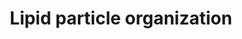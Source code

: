 ---
authors:
- ReactomeTeam
description: Lipid droplets (LDs) are cytosolic structures found in cells of all eukaryotes,
  comprising a monolayer of phospholipids surrounding a core of uncharged lipids such
  as triglyceride (TAG) and sterol esters. CIDEA, CIDEB and CIDEC were first studied
  for their roles in promotion of apoptosis but they are also known to play a role
  in energy metabolism. CIDEA and C bind to lipid droplets and regulate their enlargement,
  thereby restricting lipolysis and favouring storage (by promoting net neutral lipid
  transfer from smaller to larger lipid droplets) (Gao & Goodman 2015). LD formation
  involves the partitioning of neutral lipids from their site of synthesis at the
  endoplasmic reticulum (ER) to the cytosol. The fat storage-inducing transmembrane
  proteins 1 and 2 (FITM1 and FITM2), associated with the ER membrane, mediate binding
  and partitioning of TAGs into LDs. The short-chain dehydrogenases/reductases (SDR)
  family is a large family of NAD- or NADP-dependent oxidoreductase enzymes. 17-beta-hydroxysteroid
  dehydrogenase 13 (HSD17B13) is a recently-discovered enzyme of unknown physiological
  function that is associated with lipid droplets and significantly upregulated in
  patients with nonalcoholic fatty liver disease. Hypoxia-inducible lipid droplet-associated
  protein (HILPDA) is a lipid droplet protein and stimulates intracellular lipid accumulation.  View
  original pathway at [http://www.reactome.org/PathwayBrowser/#DIAGRAM=8964572 Reactome].
last-edited: 2021-01-25
organisms:
- Homo sapiens
redirect_from:
- /index.php/Pathway:WP4051
- /instance/WP4051
schema-jsonld:
- '@context': https://schema.org/
  '@id': https://wikipathways.github.io/pathways/WP4051.html
  '@type': Dataset
  creator:
    '@type': Organization
    name: WikiPathways
  description: Lipid droplets (LDs) are cytosolic structures found in cells of all
    eukaryotes, comprising a monolayer of phospholipids surrounding a core of uncharged
    lipids such as triglyceride (TAG) and sterol esters. CIDEA, CIDEB and CIDEC were
    first studied for their roles in promotion of apoptosis but they are also known
    to play a role in energy metabolism. CIDEA and C bind to lipid droplets and regulate
    their enlargement, thereby restricting lipolysis and favouring storage (by promoting
    net neutral lipid transfer from smaller to larger lipid droplets) (Gao & Goodman
    2015). LD formation involves the partitioning of neutral lipids from their site
    of synthesis at the endoplasmic reticulum (ER) to the cytosol. The fat storage-inducing
    transmembrane proteins 1 and 2 (FITM1 and FITM2), associated with the ER membrane,
    mediate binding and partitioning of TAGs into LDs. The short-chain dehydrogenases/reductases
    (SDR) family is a large family of NAD- or NADP-dependent oxidoreductase enzymes.
    17-beta-hydroxysteroid dehydrogenase 13 (HSD17B13) is a recently-discovered enzyme
    of unknown physiological function that is associated with lipid droplets and significantly
    upregulated in patients with nonalcoholic fatty liver disease. Hypoxia-inducible
    lipid droplet-associated protein (HILPDA) is a lipid droplet protein and stimulates
    intracellular lipid accumulation.  View original pathway at [http://www.reactome.org/PathwayBrowser/#DIAGRAM=8964572
    Reactome].
  keywords:
  - 'PL '
  - 'HSD17B13 '
  - TAG
  - 'FITM2 '
  - 'TAG '
  - 'CIDEC '
  - 'CIDEA '
  - lipid droplet
  - HSD17B13
  - 'CHEST '
  - 'HILPDA '
  - HILPDA
  - HILPDA:lipid droplet
  - FITM1,FITM2
  - (FITM1,FITM2):TAGs
  - CIDEA:CIDEC:lipid
  - HSD17B13:lipid
  - droplet
  - 'FITM1 '
  - CIDEA:CIDEC
  license: CC0
  name: Lipid particle organization
seo: CreativeWork
title: Lipid particle organization
wpid: WP4051
---